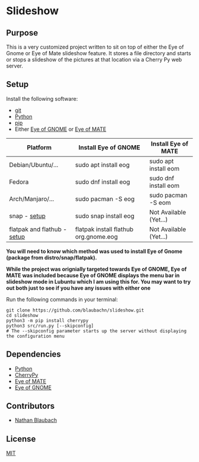 # Slideshow

## Purpose

This is a very customized project written to sit on top of either the Eye of Gnome or Eye of Mate slideshow feature. It stores a file directory and starts or stops a slideshow of the pictures at that location via a Cherry Py web server.

## Setup

Install the following software:

* [git](https://git-scm.com/downloads)
* [Python](https://www.python.org/downloads/)
* [pip](https://pip.pypa.io/en/stable/installing/)
* Either [Eye of GNOME](https://wiki.gnome.org/Apps/EyeOfGnome/) or [Eye of MATE](https://mate-desktop.org/#eye-of-mate)

| Platform | Install Eye of GNOME | Install Eye of MATE |
| --- | --- | --- |
| Debian/Ubuntu/... | sudo apt install eog | sudo apt install eom |
| Fedora | sudo dnf install eog | sudo dnf install eom |
| Arch/Manjaro/... | sudo pacman -S eog | sudo pacman -S eom  |
| snap - [setup](https://docs.snapcraft.io/t/installing-snapd/6735) | sudo snap install eog | Not Available (Yet...) |
| flatpak and flathub - [setup](https://flatpak.org/setup/) | flatpak install flathub org.gnome.eog | Not Available (Yet...) |

**You will need to know which method was used to install Eye of Gnome (package from distro/snap/flatpak).**

**While the project was orignially targeted towards Eye of GNOME, Eye of MATE was included because Eye of GNOME displays the menu bar in slideshow mode in Lubuntu which I am using this for. You may want to try out both just to see if you have any issues with either one**

Run the following commands in your terminal:

```
git clone https://github.com/blaubachn/slideshow.git
cd slideshow
python3 -m pip install cherrypy
python3 src/run.py [--skipconfig]
# The --skipconfig parameter starts up the server without displaying the configuration menu
```

## Dependencies

* [Python](https://www.python.org/)
* [CherryPy](https://cherrypy.org/)
* [Eye of MATE](https://mate-desktop.org/#eye-of-mate)
* [Eye of GNOME](https://wiki.gnome.org/Apps/EyeOfGnome/)

## Contributors

* [Nathan Blaubach](https://github.com/blaubachn)

## License

[MIT](https://github.com/blaubachn/slideshow/blob/master/LICENSE)
